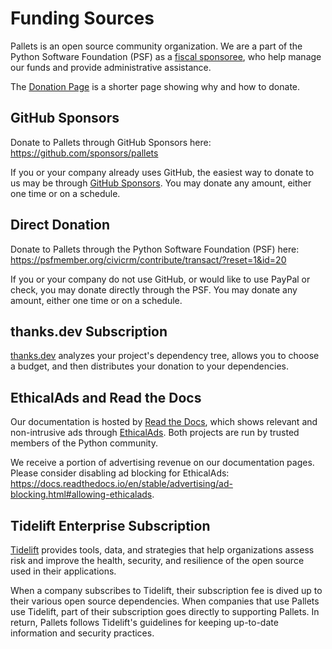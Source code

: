 # Funding Sources

Pallets is an open source community organization. We are a part of the Python
Software Foundation (PSF) as a [fiscal sponsoree], who help manage our funds
and provide administrative assistance.

[fiscal sponsoree]: https://www.python.org/psf/fiscal-sponsorees/

The [Donation Page](donate.md) is a shorter page showing why and how to donate.

## GitHub Sponsors

Donate to Pallets through GitHub Sponsors here:
<https://github.com/sponsors/pallets>

If you or your company already uses GitHub, the easiest way to donate to us may
be through [GitHub Sponsors]. You may donate any amount, either one time or on
a schedule.

[GitHub Sponsors]: https://github.com/sponsors

## Direct Donation

Donate to Pallets through the Python Software Foundation (PSF) here:
<https://psfmember.org/civicrm/contribute/transact/?reset=1&id=20>

If you or your company do not use GitHub, or would like to use PayPal or check,
you may donate directly through the PSF. You may donate any amount, either one
time or on a schedule.

## thanks.dev Subscription

[thanks.dev] analyzes your project's dependency tree, allows you to choose a
budget, and then distributes your donation to your dependencies.

[thanks.dev]: https://thanks.dev

## EthicalAds and Read the Docs

Our documentation is hosted by [Read the Docs], which shows relevant and
non-intrusive ads through [EthicalAds]. Both projects are run by trusted
members of the Python community.

We receive a portion of advertising revenue on our documentation pages.
Please consider disabling ad blocking for EthicalAds:
<https://docs.readthedocs.io/en/stable/advertising/ad-blocking.html#allowing-ethicalads>.

[Read the Docs]: https://readthedocs.org
[EthicalAds]: https://www.ethicalads.io/advertising-vision/

## Tidelift Enterprise Subscription

[Tidelift] provides tools, data, and strategies that help organizations
assess risk and improve the health, security, and resilience of the open source
used in their applications.

When a company subscribes to Tidelift, their subscription fee is dived up to
their various open source dependencies. When companies that use Pallets use
Tidelift, part of their subscription goes directly to supporting Pallets. In
return, Pallets follows Tidelift's guidelines for keeping up-to-date information
and security practices.

[Tidelift]: https://tidelift.com
